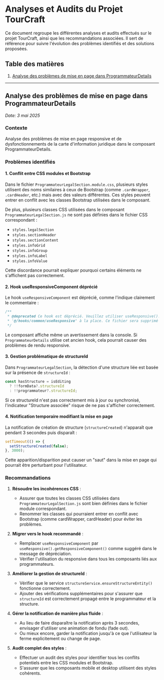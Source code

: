 # Analyses et Audits du Projet TourCraft

Ce document regroupe les différentes analyses et audits effectués sur le projet TourCraft, ainsi que les recommandations associées. Il sert de référence pour suivre l'évolution des problèmes identifiés et des solutions proposées.

## Table des matières

1. [Analyse des problèmes de mise en page dans ProgrammateurDetails](#analyse-des-problèmes-de-mise-en-page-dans-programmateurdetails)

---

## Analyse des problèmes de mise en page dans ProgrammateurDetails

*Date: 3 mai 2025*

### Contexte
Analyse des problèmes de mise en page responsive et de dysfonctionnements de la carte d'information juridique dans le composant ProgrammateurDetails.

### Problèmes identifiés

#### 1. Conflit entre CSS modules et Bootstrap

Dans le fichier `ProgrammateurLegalSection.module.css`, plusieurs styles utilisent des noms similaires à ceux de Bootstrap (comme `.cardWrapper`, `.cardHeader`, etc.) mais avec des valeurs différentes. Ces styles peuvent entrer en conflit avec les classes Bootstrap utilisées dans le composant.

De plus, plusieurs classes CSS utilisées dans le composant `ProgrammateurLegalSection.js` ne sont pas définies dans le fichier CSS correspondant :
- `styles.legalSection`
- `styles.sectionHeader`
- `styles.sectionContent`
- `styles.infoGrid`
- `styles.infoGroup`
- `styles.infoLabel`
- `styles.infoValue`

Cette discordance pourrait expliquer pourquoi certains éléments ne s'affichent pas correctement.

#### 2. Hook useResponsiveComponent déprécié

Le hook `useResponsiveComponent` est déprécié, comme l'indique clairement le commentaire :

```javascript
/**
 * @deprecated Ce hook est déprécié. Veuillez utiliser useResponsive().getResponsiveComponent() depuis 
 * '@/hooks/common/useResponsive' à la place. Ce fichier sera supprimé dans une future version.
 */
```

Le composant affiche même un avertissement dans la console. Si `ProgrammateurDetails` utilise cet ancien hook, cela pourrait causer des problèmes de rendu responsive.

#### 3. Gestion problématique de structureId

Dans `ProgrammateurLegalSection`, la détection d'une structure liée est basée sur la présence de `structureId` :

```javascript
const hasStructure = isEditing 
  ? !!formData?.structureId 
  : !!programmateur?.structureId;
```

Si ce structureId n'est pas correctement mis à jour ou synchronisé, l'indicateur "Structure associée" risque de ne pas s'afficher correctement.

#### 4. Notification temporaire modifiant la mise en page

La notification de création de structure (`structureCreated`) n'apparaît que pendant 3 secondes puis disparaît :

```javascript
setTimeout(() => {
  setStructureCreated(false);
}, 3000);
```

Cette apparition/disparition peut causer un "saut" dans la mise en page qui pourrait être perturbant pour l'utilisateur.

### Recommandations

1. **Résoudre les incohérences CSS** :
   - Assurer que toutes les classes CSS utilisées dans `ProgrammateurLegalSection.js` sont bien définies dans le fichier module correspondant.
   - Renommer les classes qui pourraient entrer en conflit avec Bootstrap (comme cardWrapper, cardHeader) pour éviter les problèmes.

2. **Migrer vers le hook recommandé** :
   - Remplacer `useResponsiveComponent` par `useResponsive().getResponsiveComponent()` comme suggéré dans le message de dépréciation.
   - Vérifier l'utilisation du responsive dans tous les composants liés aux programmateurs.

3. **Améliorer la gestion de structureId** :
   - Vérifier que le service `structureService.ensureStructureEntity()` fonctionne correctement.
   - Ajouter des vérifications supplémentaires pour s'assurer que `structureId` est correctement propagé entre le programmateur et la structure.

4. **Gérer la notification de manière plus fluide** :
   - Au lieu de faire disparaître la notification après 3 secondes, envisager d'utiliser une animation de fondu (fade out).
   - Ou mieux encore, garder la notification jusqu'à ce que l'utilisateur la ferme explicitement ou change de page.

5. **Audit complet des styles** :
   - Effectuer un audit des styles pour identifier tous les conflits potentiels entre les CSS modules et Bootstrap.
   - S'assurer que les composants mobile et desktop utilisent des styles cohérents.